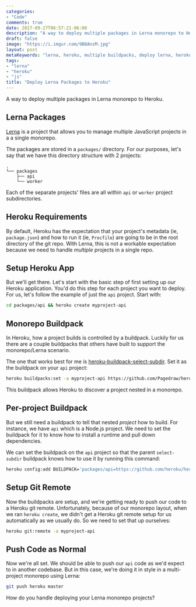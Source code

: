 ```yaml
---
categories:
- "Code"
comments: true
date: 2017-09-27T06:57:21-06:00
description: "A way to deploy multiple packages in Lerna monorepo to Heroku."
draft: false
image: "https://i.imgur.com/9B8AnzM.jpg"
layout: post
metaKeywords: "lerna, heroku, multiple buildpacks, deploy lerna, heroku monorepo"
tags:
- "lerna"
- "heroku"
- "js"
title: "Deploy Lerna Packages to Heroku"
---
```


A way to deploy multiple packages in Lerna monorepo to Heroku.

<!--more-->

## Lerna Packages

[Lerna](https://lernajs.io/) is a project that allows you to manage multiple JavaScript projects in a a single monorepo.

The packages are stored in a `packages/` directory.  For our purposes, let's say that we have this directory structure with 2 projects:

```
.
└── packages
    ├── api
    └── worker
```

Each of the separate projects' files are all within `api` or `worker` project subdirectories.

## Heroku Requirements

By default, Heroku has the expectation that your project's metadata (ie, `package.json`) and how to run it (ie, `Procfile`) are going to be in the root directory of the git repo.  With Lerna, this is not a workable expectation because we need to handle _multiple_ projects in a single repo.

## Setup Heroku App

But we'll get there. Let's start with the basic step of first setting up our Heroku application.  You'd do this step for each project you want to deploy.  For us, let's follow the example of just the `api` project.  Start with:

```bash
cd packages/api && heroku create myproject-api
```

## Monorepo Buildpack

In Heroku, how a project builds is controlled by a buildpack.  Luckily for us there are a couple buildpacks that others have built to support the monorepo/Lerna scenario.  

The one that works best for me is [heroku-buildpack-select-subdir](https://elements.heroku.com/buildpacks/pagedraw/heroku-buildpack-select-subdir).  Set it as the buildpack on your `api` project:

```bash
heroku buildpacks:set -a myproject-api https://github.com/Pagedraw/heroku-buildpack-select-subdir
```

This buildpack allows Heroku to discover a project nested in a monorepo.

## Per-project Buildpack

But we still need a buildpack to tell that nested _project_ how to build.  For instance, we have `api` which is a Node.js project.  We need to set the buildpack for it to know how to install a runtime and pull down dependencies.

We can set the buildpack on the `api` project so that the parent `select-subdir` buildpack knows how to use it by running this command:

```bash
heroku config:add BUILDPACK='packages/api=https://github.com/heroku/heroku-buildpack-nodejs#v83' -a myproject-api
```

## Setup Git Remote

Now the buildpacks are setup, and we're getting ready to push our code to a Heroku git remote.  Unfortunately, because of our monorepo layout, when we ran `heroku create`, we didn't get a Heroku git remote setup for us automatically as we usually do.  So we need to set that up ourselves:

```bash
heroku git:remote -a myproject-api
```

## Push Code as Normal

Now we're all set.  We should be able to push our `api` code as we'd expect to in another codebase.  But in this case, we're doing it in style in a multi-project monorepo using Lerna:

```bash
git push heroku master
```

How do you handle deploying your Lerna monorepo projects?
